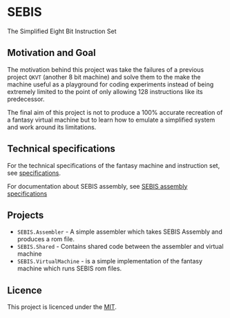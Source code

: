 # SEBIS
The Simplified Eight Bit Instruction Set

## Motivation and Goal
The motivation behind this project was take the failures of a previous project `QKVT` (another 8 bit machine) and solve them to the make the machine useful as a playground for coding experiments instead of being extremely limited to the point of only allowing 128 instructions like its predecessor.

The final aim of this project is not to produce a 100% accurate recreation of a fantasy virtual machine but to learn how to emulate a simplified system and work around its limitations.

## Technical specifications
For the technical specifications of the fantasy machine and instruction set, see [specifications](docs/specification.md).

For documentation about SEBIS assembly, see [SEBIS assembly specifications](docs/sebis-assembly-specification.md)

## Projects
- `SEBIS.Assembler` - A simple assembler which takes SEBIS Assembly and produces a rom file.
- `SEBIS.Shared` - Contains shared code between the assembler and virtual machine
- `SEBIS.VirtualMachine` - is a simple implementation of the fantasy machine which runs SEBIS rom files.

## Licence
This project is licenced under the [MIT](LICENSE).
